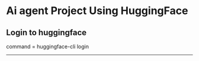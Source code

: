 # Ai agent Project Using HuggingFace


## Login to  huggingface

command = huggingface-cli login

---